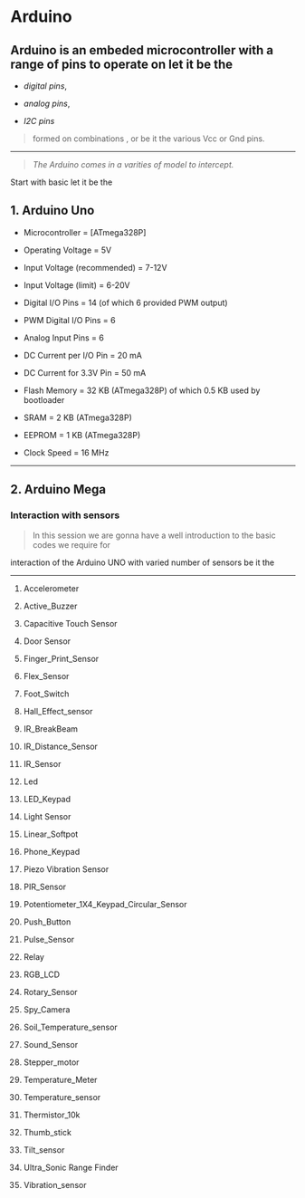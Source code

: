 
  

  

# Arduino

  

  

  

## Arduino is an **embeded microcontroller** with a range of pins to operate on let it be the

  

  

-  *digital pins*,

  

  

-  *analog pins*,

  

  

-  *I2C pins*

  

  

> formed on combinations , or be it the various Vcc or Gnd pins.

  

  

---

  

  

>  *The Arduino comes in a varities of model to intercept.*

  

  

Start with basic let it be the

  

  

  

## 1. Arduino Uno

  

  

- Microcontroller = [ATmega328P]

  

  

- Operating Voltage = 5V

  

  

  

- Input Voltage (recommended) = 7-12V

  

  

  

- Input Voltage (limit) = 6-20V

  

  

- Digital I/O Pins = 14 (of which 6 provided PWM output)

  

  

  

- PWM Digital I/O Pins = 6

  

  

  

- Analog Input Pins = 6

  

  

  

- DC Current per I/O Pin = 20 mA

  

  

  

- DC Current for 3.3V Pin = 50 mA

  

  

  

- Flash Memory = 32 KB (ATmega328P) of which 0.5 KB used by bootloader

  

  

  

- SRAM = 2 KB (ATmega328P)

  

  

  

- EEPROM = 1 KB (ATmega328P)

  

  

  

- Clock Speed = 16 MHz

  

  

___

  

  

  

## 2. Arduino Mega

  

  

### Interaction with sensors

  

  

  

> In this session we are gonna have a well introduction to the basic codes we require for

  

  

interaction of the Arduino UNO with varied number of sensors be it the

  

  

---

  

  

1. Accelerometer

  

2. Active_Buzzer

  

3. Capacitive Touch Sensor

  

4. Door Sensor

  

5. Finger_Print_Sensor

  

6. Flex_Sensor

  

7. Foot_Switch

  

8. Hall_Effect_sensor

  

9. IR_BreakBeam

  

10. IR_Distance_Sensor

  

11. IR_Sensor

  

12. Led

  

13. LED_Keypad

  

14. Light Sensor

  

15. Linear_Softpot

  

16. Phone_Keypad

  

17. Piezo Vibration Sensor

  

18. PIR_Sensor

  

19. Potentiometer_1X4_Keypad_Circular_Sensor



20. Push_Button

  

21. Pulse_Sensor

  

22. Relay

  

23. RGB_LCD

  

24. Rotary_Sensor

  

25. Spy_Camera



26. Soil_Temperature_sensor

  

27. Sound_Sensor

  

28. Stepper_motor

  
29. Temperature_Meter



30. Temperature_sensor



31. Thermistor_10k



32. Thumb_stick



33. Tilt_sensor
  


34. Ultra_Sonic Range Finder

  

35. Vibration_sensor

  


  








  
  
  
  
  

```